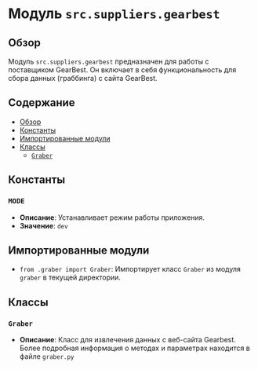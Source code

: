 # Модуль `src.suppliers.gearbest`

## Обзор

Модуль `src.suppliers.gearbest` предназначен для работы с поставщиком GearBest. Он включает в себя функциональность для сбора данных (граббинга) с сайта GearBest.

## Содержание

- [Обзор](#обзор)
- [Константы](#константы)
- [Импортированные модули](#импортированные-модули)
- [Классы](#классы)
  - [`Graber`](#graber)

## Константы

### `MODE`
    
- **Описание**: Устанавливает режим работы приложения.
- **Значение**: `dev`

## Импортированные модули

- `from .graber import Graber`: Импортирует класс `Graber` из модуля `graber` в текущей директории.

## Классы

### `Graber`
- **Описание**: Класс для извлечения данных с веб-сайта Gearbest. Более подробная информация о методах и параметрах находится в файле `graber.py`